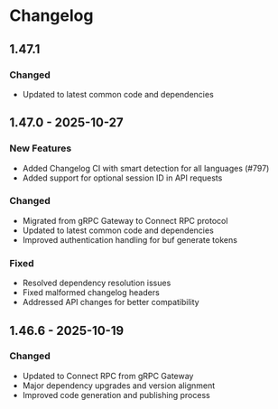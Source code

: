 # Changelog

## 1.47.1

### Changed
- Updated to latest common code and dependencies


## 1.47.0 - 2025-10-27

### New Features
- Added Changelog CI with smart detection for all languages (#797)
- Added support for optional session ID in API requests

### Changed
- Migrated from gRPC Gateway to Connect RPC protocol
- Updated to latest common code and dependencies
- Improved authentication handling for buf generate tokens

### Fixed
- Resolved dependency resolution issues
- Fixed malformed changelog headers
- Addressed API changes for better compatibility

## 1.46.6 - 2025-10-19

### Changed
- Updated to Connect RPC from gRPC Gateway
- Major dependency upgrades and version alignment
- Improved code generation and publishing process
